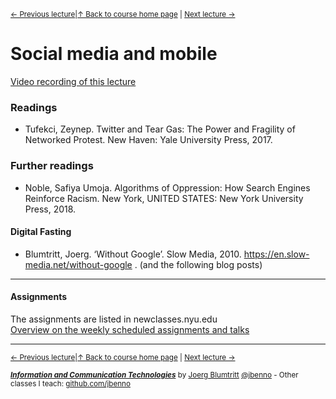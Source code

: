 <sup>[&larr; Previous lecture](/files/08.md)|[&uarr; Back to course home page](/README.md) | [Next lecture &rarr;](/files/10.md)</sup>  

# Social media and mobile
[Video recording of this lecture](https://youtu.be/etW4msH37nA)
### Readings
- Tufekci, Zeynep. Twitter and Tear Gas: The Power and Fragility of Networked Protest. New Haven: Yale University Press, 2017. 

### Further readings
- Noble, Safiya Umoja. Algorithms of Oppression: How Search Engines Reinforce Racism. New York, UNITED STATES: New York University Press, 2018.
  
#### Digital Fasting
- Blumtritt, Joerg. ‘Without Google’. Slow Media, 2010. https://en.slow-media.net/without-google . (and the following blog posts)


***

#### Assignments
The assignments are listed in newclasses.nyu.edu  
[Overview on the weekly scheduled assignments and talks](https://docs.google.com/spreadsheets/d/1BB6HHULpT9KCe9JpZZn-oI-JxHNpXhhsdp6A8cw8cMM/edit?usp=sharing)  


***
<sup>[&larr; Previous lecture](/files/08.md)|[&uarr; Back to course home page](/README.md) | [Next lecture &rarr;](/files/10.md)</sup>  
  
<sup>***[Information and Communication Technologies](/README.md)*** by [Joerg Blumtritt](https://jbenno.net) [@jbenno](https://twitter.com/jbenno) - Other classes I teach: [github.com/jbenno](https://github.com/jbenno/teaching/blob/master/README.md)</sup>
